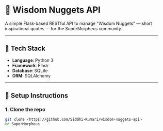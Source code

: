 # 🧠 Wisdom Nuggets API

A simple Flask-based RESTful API to manage "Wisdom Nuggets" — short inspirational quotes — for the SuperMorpheus community.

---

## 📌 Tech Stack

- **Language**: Python 3
- **Framework**: Flask
- **Database**: SQLite
- **ORM**: SQLAlchemy

---

## 🚀 Setup Instructions

### 1. Clone the repo

```bash
git clone <https://github.com/Siddhi-Kumari/wisdom-nuggets-api>
cd SuperMorpheus
